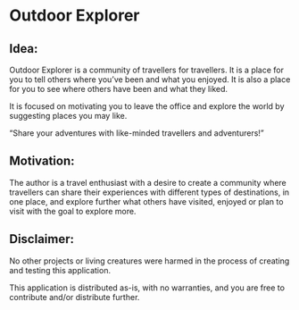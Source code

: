 # Outdoor Explorer

## Idea:

Outdoor Explorer is a community of travellers for travellers. It is a place for you to tell others where you’ve been and what you enjoyed. It is also a place for you to see where others have been and what they liked. 

It is focused on motivating you to leave the office and explore the world by suggesting places you may like. 


“Share your adventures with like-minded travellers and adventurers!”



## Motivation:

The author is a travel enthusiast with a desire to create a community where travellers can share their experiences with different types of destinations, in one place, and explore further what others have visited, enjoyed or plan to visit with the goal to explore more. 



## Disclaimer:

No other projects or living creatures were harmed in the process of creating and testing this application.

This application is distributed as-is, with no warranties, and you are free to contribute and/or distribute further. 

